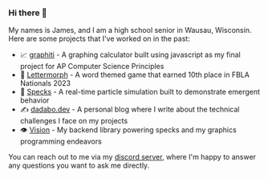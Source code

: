 ### Hi there 👋

My names is James, and I am a high school senior in Wausau, Wisconsin. Here are some projects that I've worked on in the past:

* 📈 [graphiti](https://github.com/James51332/graphiti) - A graphing calculator built using javascript as my final project for AP Computer Science Principles
* 📗 [Lettermorph](https://github.com/James51332/Lettermorph) - A word themed game that earned 10th place in FBLA Nationals 2023
* 🎨 [Specks](https://github.com/James51332/Specks) - A real-time particle simulation built to demonstrate emergent behavior
* ✍️ [dadabo.dev](https://dadabo.dev) - A personal blog where I write about the technical challenges I face on my projects
* 👁️ [Vision](https://github.com/James51332/Vision) - My backend library powering specks and my graphics programming endeavors

You can reach out to me via my [discord server](https://discord.com/invite/Aakd4VVB6F), where I'm happy to answer any questions you want to ask me directly. 

<!--
**James51332/James51332** is a ✨ _special_ ✨ repository because its `README.md` (this file) appears on your GitHub profile.

Here are some ideas to get you started:

- 🔭 I’m currently working on ...
- 🌱 I’m currently learning ...
- 👯 I’m looking to collaborate on ...
- 🤔 I’m looking for help with ...
- 💬 Ask me about ...
- 📫 How to reach me: ...
- ⚡ Fun fact: ...
-->
